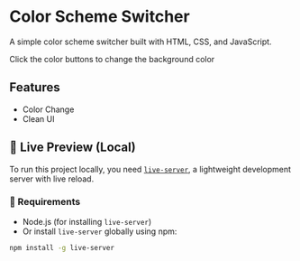 # Color Scheme Switcher 

A simple color scheme switcher built with HTML, CSS, and JavaScript.

Click the color buttons to change the background color

## Features
- Color Change 
- Clean UI

## 🚀 Live Preview (Local)

To run this project locally, you need [`live-server`](https://www.npmjs.com/package/live-server), a lightweight development server with live reload.

### 🔧 Requirements

- Node.js (for installing `live-server`)
- Or install `live-server` globally using npm:

```bash
npm install -g live-server

